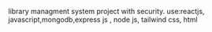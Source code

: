 library managment system project with security.
use:reactjs, javascript,mongodb,express js , node js, tailwind css, html
